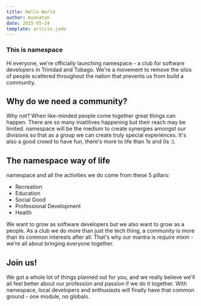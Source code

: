 ```yaml
---
title: Hello World
author: msanatan
date: 2015-05-24
template: article.jade
---
```


### This is **namespace**

Hi everyone, we're officially launching namespace - a club for software developers in Trinidad and Tobago. We're a movement to remove the silos of people scattered throughout the nation that prevents us from build a community. 
<span class="more"></span>

## Why do we need a community?

Why not? When like-minded people come together great things can happen. There are so many iniatitives happening but their reach may be limited. namespace will be the medium to create synergies amongst our divisions so that as a group we can create truly special experiences. It's also a good crowd to have fun, there's more to life than 1s and 0s :). 

## The namespace way of life

namespace and all the activities we do come from these 5 pillars:

* Recreation
* Education
* Social Good
* Professional Development
* Health

We want to grow as software developers but we also want to grow as a people. As a club we do more than just the tech thing, a community is more than its common interests after all. That's why our mantra is *require mixin* - we're all about bringing everyone together. 

## Join us!

We got a whole lot of things planned out for you, and we really believe we'll all feel better about our profession and passion if we do it together. With namespace, local developers and enthusiasts will finally have that common ground - one module, no globals.